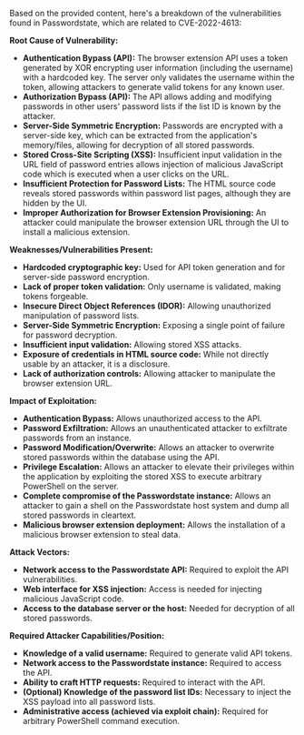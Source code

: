 Based on the provided content, here's a breakdown of the vulnerabilities found in Passwordstate, which are related to CVE-2022-4613:

**Root Cause of Vulnerability:**

*   **Authentication Bypass (API):** The browser extension API uses a token generated by XOR encrypting user information (including the username) with a hardcoded key. The server only validates the username within the token, allowing attackers to generate valid tokens for any known user.
*   **Authorization Bypass (API):** The API allows adding and modifying passwords in other users' password lists if the list ID is known by the attacker.
*   **Server-Side Symmetric Encryption:** Passwords are encrypted with a server-side key, which can be extracted from the application's memory/files, allowing for decryption of all stored passwords.
*   **Stored Cross-Site Scripting (XSS):** Insufficient input validation in the URL field of password entries allows injection of malicious JavaScript code which is executed when a user clicks on the URL.
*   **Insufficient Protection for Password Lists:** The HTML source code reveals stored passwords within password list pages, although they are hidden by the UI.
*   **Improper Authorization for Browser Extension Provisioning:** An attacker could manipulate the browser extension URL through the UI to install a malicious extension.

**Weaknesses/Vulnerabilities Present:**

*   **Hardcoded cryptographic key:** Used for API token generation and for server-side password encryption.
*   **Lack of proper token validation:** Only username is validated, making tokens forgeable.
*   **Insecure Direct Object References (IDOR):** Allowing unauthorized manipulation of password lists.
*   **Server-Side Symmetric Encryption:** Exposing a single point of failure for password decryption.
*   **Insufficient input validation:** Allowing stored XSS attacks.
*   **Exposure of credentials in HTML source code:** While not directly usable by an attacker, it is a disclosure.
*   **Lack of authorization controls:** Allowing attacker to manipulate the browser extension URL.

**Impact of Exploitation:**

*   **Authentication Bypass:** Allows unauthorized access to the API.
*   **Password Exfiltration:** Allows an unauthenticated attacker to exfiltrate passwords from an instance.
*   **Password Modification/Overwrite:** Allows an attacker to overwrite stored passwords within the database using the API.
*   **Privilege Escalation:** Allows an attacker to elevate their privileges within the application by exploiting the stored XSS to execute arbitrary PowerShell on the server.
*   **Complete compromise of the Passwordstate instance:** Allows an attacker to gain a shell on the Passwordstate host system and dump all stored passwords in cleartext.
*   **Malicious browser extension deployment:** Allows the installation of a malicious browser extension to steal data.

**Attack Vectors:**

*   **Network access to the Passwordstate API:** Required to exploit the API vulnerabilities.
*   **Web interface for XSS injection:** Access is needed for injecting malicious JavaScript code.
*   **Access to the database server or the host:** Needed for decryption of all stored passwords.

**Required Attacker Capabilities/Position:**

*   **Knowledge of a valid username:** Required to generate valid API tokens.
*   **Network access to the Passwordstate instance:** Required to access the API.
*   **Ability to craft HTTP requests:** Required to interact with the API.
*   **(Optional) Knowledge of the password list IDs:** Necessary to inject the XSS payload into all password lists.
*   **Administrative access (achieved via exploit chain):** Required for arbitrary PowerShell command execution.
